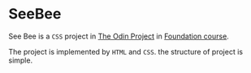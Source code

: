 # SeeBee

See Bee is a `CSS` project in [The Odin Project](https://www.theodinproject.com/dashboard) in [Foundation course](https://www.theodinproject.com/paths/foundations/courses/foundations).


The project is implemented by `HTML` and `CSS`. the structure of project is simple.